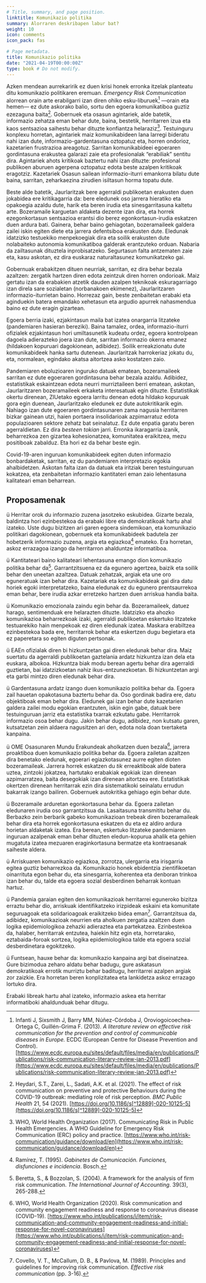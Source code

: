 ```yaml
---
# Title, summary, and page position.
linktitle: Komunikazio politika
summary: Alorraren deskribapen labur bat?
weight: 10
icon: comments
icon_pack: fas

# Page metadata.
title: Komunikazio politika
date: "2021-04-19T00:00:00Z"
type: book # Do not modify.
---
```



Azken mendean aurrekaririk ez duen krisi honek erronka itzelak planteatu ditu komunikazio politikaren eremuan. _Emergency Risk Communication_ alorrean orain arte erabilgarri izan diren ohiko esku-liburuek[^1] —orain eta hemen— ez dute askorako balio, sortu den egoera komunikatiboa guztiz ezezaguna baita[^2]. Gobernuek eta osasun agintariek, alde batetik, informazio zehatza eman behar dute, baina, bestetik, herritarren izua eta kaos sentsazioa saihestu behar dituzte konfiantza helaraziz[^3]. Testuinguru konplexu horretan, agintariek maiz komunikabideen lana larregi bideratu nahi izan dute, informazio-gardentasuna oztopatuz eta, horren ondorioz, kazetarien frustrazioa areagotuz. Sarritan komunikabideei egoeraren gordintasuna erakustea galarazi zaie eta profesionalak “erabiliak” sentitu dira. Agintariek ahots kritikoak baztertu nahi izan dituzte: profesional publikoen aburuen agerpena oztopatuz edota beste azalpen kritikoak eragotziz. Kazetariek Osasun sailean informazio-iturri emankorra bilatu dute baina, sarritan, zeharkaezina zirudien isiltasun horma topatu dute.

Beste alde batetik, Jaurlaritzak bere agerraldi publikoetan erakusten duen jokabidea ere kritikagarria da: bere eledunek oso jarrera hieratiko eta opakoegia azaldu dute, harik eta beren irudia eta sinesgarritasuna kaltetu arte. Bozeramaile karguetan aldaketa dezente izan dira, eta horrek ezegonkortasun sentsazioa erantsi dio berez egonkortasun-irudia eskatzen duen ardura bati. Gainera, behar baino gehiagotan, bozeramaileek galdera zailei iskin egiten diete eta jarrera defentsiboa erakusten dute. Eledunak idatzizko testuekiko menpekoegiak dira eta soilik erakusten dute nolabaiteko autonomia komunikatiboa galderak erantzuteko orduan. Nabaria da zailtasunak dituztela inprobisatzeko. Segurtasun falta antzematen zaie eta, kasu askotan, ez dira euskaraz naturaltasunez komunikatzeko gai.

Gobernuak erabakitzen dituen neurriak, sarritan, ez dira behar bezala azaltzen: zergatik hartzen diren edota zeintzuk diren horren ondorioak. Maiz gertatu izan da erabakien atzetik dauden azalpen teknikoak eskuragarriago izan direla sare sozialetan (norbanakoen ekimenez), Jaurlaritzaren informazio-iturrietan baino. Horrezaz gain, beste zenbaitetan erabaki eta aginduekin batera emandako xehetasun eta argudio apurrek nahasmendua baino ez dute eragin gizartean.

Egoera berria izaki, ezjakintasun maila bat izatea onargarria litzateke (pandemiaren hasieran bereziki). Baina tamalez, ordea, informazio-iturri ofizialek ezjakintasun hori umiltasunetik kudeatu ordez, egoera kontrolpean dagoela adierazteko joera izan dute, sarritan informazio okerra emanez (hildakoen kopuruari dagokionean, adibidez). Soilik erreakzionatu dute komunikabideek hanka sartu dutenean. Jaurlaritzak harrokeriaz jokatu du, eta, normalean, egindako akatsa aitortzea asko kostatzen zaio.

Pandemiaren eboluzioaren inguruko datuak ematean, bozeramaileek sarritan ez dute egoeraren gordintasuna behar bezala azaldu. Adibidez, estatistikak eskaintzean edota neurri murriztaileen berri ematean, askotan, Jaurlaritzaren bozeramaileek erkaketa interesatuak egin dituzte. Estatistikak okertu direnean, ZIUetako egoera larritu denean edota hildako kopuruak gora egin duenean, Jaurlaritzako eledunek ez dute autokritikarik egin. Nahiago izan dute egoeraren gordintasunaren zama nagusia herritarren bizkar gainean utzi, haien portaera insolidarioak azpimarratuz edota populazioaren sektore zehatz bat seinalatuz. Ez dute enpatia garatu beren agerraldietan. Ez dira _besteen tokian_ jarri. Erronka ikaragarria izanik, beharrezkoa zen gizartea kohesionatzea, komunitatea eraikitzea, mezu positiboak zabalduz. Eta hori ez da behar beste egin.

Covid-19-aren inguruan komunikabideek egiten duten informazio bonbardaketak, sarritan, ez du pandemiaren interpretazio egokia ahalbidetzen. Askotan falta izan da datuak eta iritziak beren testuinguruan kokatzea, eta zenbaitetan informazio kantitateri eman zaio lehentasuna kalitateari eman beharrean.

## Proposamenak

ü Herritar orok du informazio zuzena jasotzeko eskubidea. Gizarte bezala, baldintza hori ezinbestekoa da erabaki libre eta demokratikoak hartu ahal izateko. Uste dugu bizitzen ari garen egoera sindemikoan, eta komunikazio politikari dagokionean, gobernuek eta komunikabideek badutela zer hobetzerik informazio zuzena, argia eta egiazkoa[^4] emateko. Era horretan, askoz errazagoa izango da herritarron ahalduntze informatiboa.

ü Kantitateari baino kalitateari lehentasuna emango dion komunikazio politika behar da[^5]. Garrantzitsuena ez da egunero agertzea, baizik eta soilik behar den uneetan azaltzea. Datuak zehatzak, argiak eta une oro eguneratuak izan behar dira. Kazetariak eta komunikabideak gai dira datu horiek egoki interpretatzeko, baina eledunak ez du egunero prentsaurrekoa eman behar, bere irudia azkar erretzeko hartzen duen arriskua handia baita.

ü Komunikazio emozionala zaindu egin behar da. Bozeramaileek, datuez harago, sentimenduak ere helarazten dituzte. Idatzizko eta ahozko komunikazioa beharrezkoak izaki, agerraldi publikoetan eskertuko litzateke testuarekiko hain menpekoak ez diren eledunak izatea. Maskara erabiltzea ezinbestekoa bada ere, herritarrok behar eta eskertzen dugu begietara eta ez paperetara so egiten diguten pertsonak.

ü EAEn ofizialak diren bi hizkuntzetan gai diren eledunak behar dira. Maiz suertatu da agerraldi publikoetan gaztelania ardatz hizkuntza izan dela eta euskara, albokoa. Hizkuntza biak modu berean agertu behar dira agerraldi guztietan, bai idatzizkoetan nahiz ikus-entzunezkoetan. Bi hizkuntzetan argi eta garbi mintzo diren eledunak behar dira.

ü Gardentasuna ardatz izango duen komunikazio politika behar da. Egoera zail hauetan opakotasuna baztertu behar da. Oso gordinak badira ere, datu objektiboak eman behar dira. Eledunek gai izan behar dute kazetarien galdera zailei modu egokian erantzuten, iskin egin gabe, datuak bere testuinguruan jarriz eta estatistika txarrak ezkutatu gabe. Herritarrok informazio osoa behar dugu. Jakin behar dugu, adibidez, non kutsatu garen, kutsatzetan zein aldaera nagusitzen ari den, edota nola doan txertaketa kanpaina.

ü OME Osasunaren Mundu Erakundeak aholkatzen duen bezala[^6], jarrera proaktiboa duen komunikazio politika behar da. Egoera zailetan azaltzen dira benetako eledunak, egoerari egiazkotasunez aurre egiten dioten bozeramaileak. Jarrera horrek eskatzen du _tik_ erreaktiboak alde batera uztea, zintzoki jokatzea, hartutako erabakiak egokiak izan direnean azpimarratzea, baita desegokiak izan direnean aitortzea ere. Estatistikak okertzen direnean herritarrak ezin dira sistematikoki seinalatu errudun bakarrak izango bailiren. Gobernuek autokritika gehiago egin behar dute.

ü Bozeramaile arduretan egonkortasuna behar da. Egoera zailetan eledunaren irudia oso garrantzitsua da. Lasaitasuna transmititu behar du. Berbazko zein berbarik gabeko komunikazioan trebeak diren bozeramaileak behar dira eta horrek egonkortasuna eskatzen du eta ez aldiro ardura horietan aldaketak izatea. Era berean, eskertuko litzateke pandemiaren inguruan azalpenak eman behar dituzten eledun-kopurua ahalik eta gehien mugatuta izatea mezuaren eraginkortasuna bermatze eta kontraesanak saiheste aldera.

ü Arriskuaren komunikazio egiazkoa, zorrotza, ulergarria eta irisgarria egitea guztiz beharrezkoa da. Komunikazio honek ebidentzia zientifikoetan oinarrituta egon behar du, eta sinesgarria, koherentea eta denboran trinkoa izan behar du, talde eta egoera sozial desberdinen beharrak kontuan hartuz.

ü Pandemia garaian egiten den komunikazioak herritarrei eguneroko bizitza erraztu behar dio, arriskuak identifikatzeko irizpideak eskaini eta komunitate seguruagoak eta solidarioagoak eraikitzeko bidea eman[^7]. Garrantzitsua da, adibidez, komunikazioak neurrien eta aholkuen zergatia azaltzen duen logika epidemiologikoa zehazki adieraztea eta partekatzea. Ezinbestekoa da, halaber, herritarrak entzutea, haiekin hitz egin eta, horretarako, eztabaida-foroak sortzea, logika epidemiologikoa talde eta egoera sozial desberdinetara egokitzeko.

ü Funtsean, hauxe behar da: komunikazio kanpaina argi bat diseinatzea. Gure bizimodua zeharo aldatu behar badugu, gure askatasun demokratikoak errotik murriztu behar baditugu, herritarrei azalpen argiak zor zaizkie. Era horretan beren konplizitatea eta lankidetza askoz errazago lortuko dira.

Erabaki libreak hartu ahal izateko, informazio askea eta herritar informatiboki ahaldunduak behar ditugu.


[^1]: Infanti J, Sixsmith J, Barry MM, Núñez-Córdoba J, Oroviogoicoechea-Ortega C, Guillén-Grima F. (2013). _A literature review on effective risk communication for the prevention and control of communicable diseases in Europe._ ECDC (European Centre for Disease Prevention and Control). [https://www.ecdc.europa.eu/sites/default/files/media/en/publications/Publications/risk-communication-literary-review-jan-2013.pdf](https://www.ecdc.europa.eu/sites/default/files/media/en/publications/Publications/risk-communication-literary-review-jan-2013.pdf)

[^2]: Heydari, S.T., Zarei, L., Sadati, A.K. et al. (2021). The effect of risk communication on preventive and protective Behaviours during the COVID-19 outbreak: mediating role of risk perception. _BMC Public Health_ 21, 54 (2021). [https://doi.org/10.1186/s[^12889]-020-10125-5](https://doi.org/10.1186/s[^12889]-020-10125-5)

[^3]: WHO, World Health Organization (2017). Communicating Risk in Public Health Emergencies. A WHO Guideline for Emergency Risk Communication (ERC) policy and practice. [https://www.who.int/risk-communication/guidance/download/en](https://www.who.int/risk-communication/guidance/download/en)

[^4]: Ramírez, T. (1995). _Gabinetes de Comunicación. Funciones, disfunciones e incidencia_. Bosch.

[^5]: Beretta, S., & Bozzolan, S. (2004). A framework for the analysis of firm risk communication. _The International Journal of Accounting_. 39(3), 265-288.

[^6]: WHO, World Health Organization (2020). Risk communication and community engagement readiness and response to coronavirus disease (COVID-19). [https://www.who.int/publications/i/item/risk-communication-and-community-engagement-readiness-and-initial-response-for-novel-coronaviruses](https://www.who.int/publications/i/item/risk-communication-and-community-engagement-readiness-and-initial-response-for-novel-coronaviruses)

[^7]: Covello, V. T., McCallum, D. B., & Pavlova, M. (1989). Principles and guidelines for improving risk communication. _Effective risk communication_ (pp. 3-16).